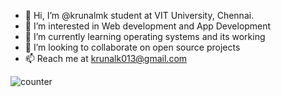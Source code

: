 - 👋 Hi, I’m @krunalmk student at VIT University, Chennai.
- 👀 I’m interested in Web development and App Development
- 🌱 I’m currently learning operating systems and its working
- 💞️ I’m looking to collaborate on open source projects
- 📫 Reach me at krunalk013@gmail.com

![counter](https://[YOUR_ENDPOINT].m.pipedream.net)
<!---
krunalmk/krunalmk is a ✨ special ✨ repository because its `README.md` (this file) appears on your GitHub profile.
You can click the Preview link to take a look at your changes.
--->
